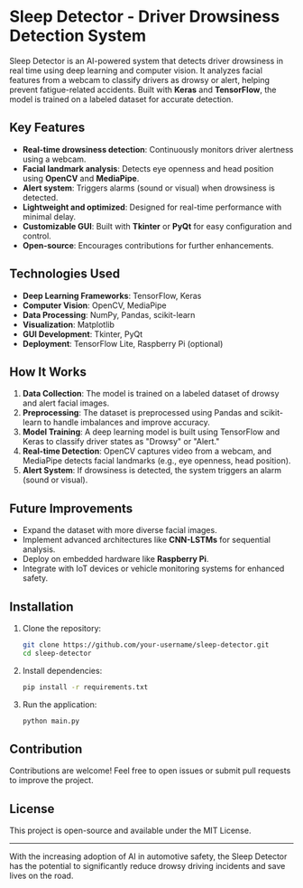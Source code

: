 # Sleep Detector - Driver Drowsiness Detection System  
Sleep Detector is an AI-powered system that detects driver drowsiness in real time using deep learning and computer vision. It analyzes facial features from a webcam to classify drivers as drowsy or alert, helping prevent fatigue-related accidents. Built with **Keras** and **TensorFlow**, the model is trained on a labeled dataset for accurate detection.  

## Key Features  
- **Real-time drowsiness detection**: Continuously monitors driver alertness using a webcam.  
- **Facial landmark analysis**: Detects eye openness and head position using **OpenCV** and **MediaPipe**.  
- **Alert system**: Triggers alarms (sound or visual) when drowsiness is detected.  
- **Lightweight and optimized**: Designed for real-time performance with minimal delay.  
- **Customizable GUI**: Built with **Tkinter** or **PyQt** for easy configuration and control.  
- **Open-source**: Encourages contributions for further enhancements.  

## Technologies Used  
- **Deep Learning Frameworks**: TensorFlow, Keras  
- **Computer Vision**: OpenCV, MediaPipe  
- **Data Processing**: NumPy, Pandas, scikit-learn  
- **Visualization**: Matplotlib  
- **GUI Development**: Tkinter, PyQt  
- **Deployment**: TensorFlow Lite, Raspberry Pi (optional)  

## How It Works  
1. **Data Collection**: The model is trained on a labeled dataset of drowsy and alert facial images.  
2. **Preprocessing**: The dataset is preprocessed using Pandas and scikit-learn to handle imbalances and improve accuracy.  
3. **Model Training**: A deep learning model is built using TensorFlow and Keras to classify driver states as "Drowsy" or "Alert."  
4. **Real-time Detection**: OpenCV captures video from a webcam, and MediaPipe detects facial landmarks (e.g., eye openness, head position).  
5. **Alert System**: If drowsiness is detected, the system triggers an alarm (sound or visual).  

## Future Improvements  
- Expand the dataset with more diverse facial images.  
- Implement advanced architectures like **CNN-LSTMs** for sequential analysis.  
- Deploy on embedded hardware like **Raspberry Pi**.  
- Integrate with IoT devices or vehicle monitoring systems for enhanced safety.  

## Installation  
1. Clone the repository:  
   ```bash  
   git clone https://github.com/your-username/sleep-detector.git  
   cd sleep-detector  
   ```  
2. Install dependencies:  
   ```bash  
   pip install -r requirements.txt  
   ```  
3. Run the application:  
   ```bash  
   python main.py  
   ```  

## Contribution  
Contributions are welcome! Feel free to open issues or submit pull requests to improve the project.  

## License  
This project is open-source and available under the MIT License.  

---  
With the increasing adoption of AI in automotive safety, the Sleep Detector has the potential to significantly reduce drowsy driving incidents and save lives on the road.
